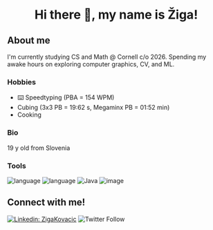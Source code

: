 <h1 align="center">
  Hi there 👋, my name is Žiga!
</h1>



## About me
I'm currently studying CS and Math @ Cornell c/o 2026. Spending my awake hours on exploring computer graphics, CV, and ML.

### Hobbies
- :keyboard: Speedtyping (PBA = 154 WPM)
- Cubing (3x3 PB = 19:62 s, Megaminx PB = 01:52 min)
- Cooking

### Bio
19 y old
from Slovenia


### Tools

![language](https://img.shields.io/badge/C%2B%2B-00599C?style=for-the-badge&logo=c%2B%2B&logoColor=white)
![language](https://img.shields.io/badge/Python-FFD43B?style=for-the-badge&logo=python&logoColor=darkgreen)
![Java](https://img.shields.io/badge/java-%23ED8B00.svg?style=for-the-badge&logo=java&logoColor=white)
![image](https://img.shields.io/badge/VIM-%2311AB00.svg?&style=for-the-badge&logo=vim&logoColor=white)



## Connect with me!
[![Linkedin: ZigaKovacic](https://img.shields.io/badge/-Connect!-blue?style=flat-square&logo=Linkedin&logoColor=white&link=https://https://www.linkedin.com/in/zigakovacic/)](https://www.linkedin.com/in/zigakovacic/) 
![Twitter Follow](https://img.shields.io/twitter/follow/zzigakovacic?style=social)


